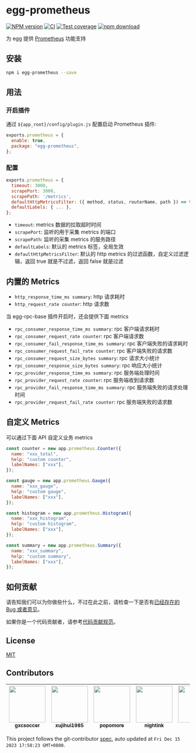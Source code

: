 # egg-prometheus

[![NPM version][npm-image]][npm-url]
[![CI](https://github.com/eggjs/egg-prometheus/actions/workflows/nodejs.yml/badge.svg)](https://github.com/eggjs/egg-prometheus/actions/workflows/nodejs.yml)
[![Test coverage][codecov-image]][codecov-url]
[![npm download][download-image]][download-url]

[npm-image]: https://img.shields.io/npm/v/egg-prometheus.svg?style=flat-square
[npm-url]: https://npmjs.org/package/egg-prometheus
[codecov-image]: https://codecov.io/gh/eggjs/egg-prometheus/branch/master/graph/badge.svg
[codecov-url]: https://codecov.io/gh/eggjs/egg-prometheus
[download-image]: https://img.shields.io/npm/dm/egg-prometheus.svg?style=flat-square
[download-url]: https://npmjs.org/package/egg-prometheus

为 egg 提供 [Prometheus](https://prometheus.io) 功能支持

## 安装

```bash
npm i egg-prometheus --save
```

## 用法

### 开启插件

通过 `${app_root}/config/plugin.js` 配置启动 Prometheus 插件:

```js
exports.prometheus = {
  enable: true,
  package: "egg-prometheus",
};
```

### 配置

```js
exports.prometheus = {
  timeout: 3000,
  scrapePort: 3000,
  scrapePath: '/metrics',
  defaultHttpMetricsFilter: ({ method, status, routerName, path }) => true,
  defaultLabels: { ... },
};
```

- `timeout`: metrics 数据的拉取超时时间
- `scrapePort`: 监听的用于采集 metrics 的端口
- `scrapePath`: 监听的采集 metrics 的服务路径
- `defaultLabels`: 默认的 metrics 标签，全局生效
- `defaultHttpMetricsFilter`: 默认的 http metrics 的过滤函数，自定义过滤逻辑，返回 true 就是不过滤，返回 false 就是过滤

## 内置的 Metrics

- `http_response_time_ms summary`: http 请求耗时
- `http_request_rate counter`: http 请求数

当 egg-rpc-base 插件开启时，还会提供下面 metrics

- `rpc_consumer_response_time_ms summary`: rpc 客户端请求耗时
- `rpc_consumer_request_rate counter`: rpc 客户端请求数
- `rpc_consumer_fail_response_time_ms summary`: rpc 客户端失败的请求耗时
- `rpc_consumer_request_fail_rate counter`: rpc 客户端失败的请求数
- `rpc_consumer_request_size_bytes summary`: rpc 请求大小统计
- `rpc_consumer_response_size_bytes summary`: rpc 响应大小统计
- `rpc_provider_response_time_ms summary`: rpc 服务端处理时间
- `rpc_provider_request_rate counter`: rpc 服务端收到请求数
- `rpc_provider_fail_response_time_ms summary`: rpc 服务端失败的请求处理时间
- `rpc_provider_request_fail_rate counter`: rpc 服务端失败的请求数

## 自定义 Metrics

可以通过下面 API 自定义业务 metrics

```js
const counter = new app.prometheus.Counter({
  name: "xxx_total",
  help: "custom counter",
  labelNames: ["xxx"],
});

const gauge = new app.prometheus.Gauge({
  name: "xxx_gauge",
  help: "custom gauge",
  labelNames: ["xxx"],
});

const histogram = new app.prometheus.Histogram({
  name: "xxx_histogram",
  help: "custom histogram",
  labelNames: ["xxx"],
});

const summary = new app.prometheus.Summary({
  name: "xxx_summary",
  help: "custom summary",
  labelNames: ["xxx"],
});
```

## 如何贡献

请告知我们可以为你做些什么，不过在此之前，请检查一下是否有[已经存在的 Bug 或者意见](https://github.com/eggjs/egg/issues)。

如果你是一个代码贡献者，请参考[代码贡献规范](CONTRIBUTING.md)。

## License

[MIT](LICENSE)

<!-- GITCONTRIBUTOR_START -->

## Contributors

|[<img src="https://avatars.githubusercontent.com/u/1207064?v=4" width="100px;"/><br/><sub><b>gxcsoccer</b></sub>](https://github.com/gxcsoccer)<br/>|[<img src="https://avatars.githubusercontent.com/u/1619030?v=4" width="100px;"/><br/><sub><b>xujihui1985</b></sub>](https://github.com/xujihui1985)<br/>|[<img src="https://avatars.githubusercontent.com/u/360661?v=4" width="100px;"/><br/><sub><b>popomore</b></sub>](https://github.com/popomore)<br/>|[<img src="https://avatars.githubusercontent.com/u/2972143?v=4" width="100px;"/><br/><sub><b>nightink</b></sub>](https://github.com/nightink)<br/>|[<img src="https://avatars.githubusercontent.com/u/7581901?v=4" width="100px;"/><br/><sub><b>sjfkai</b></sub>](https://github.com/sjfkai)<br/>|[<img src="https://avatars.githubusercontent.com/u/26036163?v=4" width="100px;"/><br/><sub><b>jgchenu</b></sub>](https://github.com/jgchenu)<br/>|
| :---: | :---: | :---: | :---: | :---: | :---: |


This project follows the git-contributor [spec](https://github.com/xudafeng/git-contributor), auto updated at `Fri Dec 15 2023 17:58:23 GMT+0800`.

<!-- GITCONTRIBUTOR_END -->
